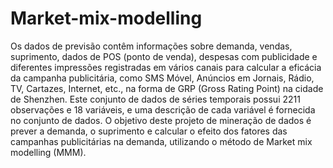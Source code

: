 # Market-mix-modelling

Os dados de previsão contêm informações sobre demanda, vendas, suprimento, dados de POS (ponto de venda), despesas com publicidade e diferentes impressões registradas em vários canais para calcular a eficácia da campanha publicitária, como SMS Móvel, Anúncios em Jornais, Rádio, TV, Cartazes, Internet, etc., na forma de GRP (Gross Rating Point) na cidade de Shenzhen. Este conjunto de dados de séries temporais possui 2211 observações e 18 variáveis, e uma descrição de cada variável é fornecida no conjunto de dados. O objetivo deste projeto de mineração de dados é prever a demanda, o suprimento e calcular o efeito dos fatores das campanhas publicitárias na demanda, utilizando o método de Market mix modelling (MMM). 
